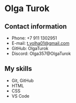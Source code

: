 # Olga Turok

## Contact information

* Phone: +7 911 1302951
* E-mail: t.volha01@gmail.com
* GitHub: OlgaTurok
* Discord: Olga357@OlgaTurok

## My skills

* Git, GitHub
* HTML
* CSS
* VS Code